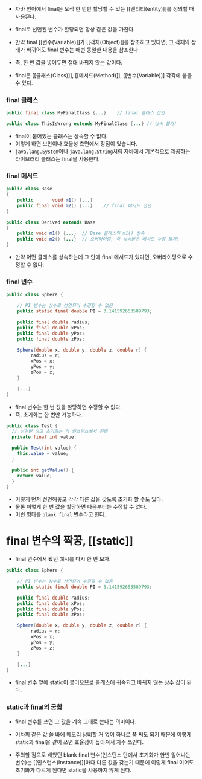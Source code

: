 - 자바 언어에서 final은 오직 한 번만 할당할 수 있는 [[엔티티(entity)]]를 정의할 때 사용된다.
- final로 선언된 변수가 할당되면 항상 같은 값을 가진다.
- 만약 final [[변수(Variable)]]가 [[객체(Object)]]를 참조하고 있다면, 그 객체의 상태가 바뀌어도 final 변수는 매번 동일한 내용을 참조한다.

- 즉, 한 번 값을 넣어두면 절대 바뀌지 않는 값이다.

- final은 [[클래스(Class)]], [[메서드(Method)]], [[변수(Variable)]] 각각에 붙을 수 있다.

### final 클래스

```java
public final class MyFinalClass {...}    // final 클래스 선언

public class ThisIsWrong extends MyFinalClass {...} // 상속 불가!
```

 - final이 붙어있는 클래스는 상속할 수 없다.
 - 이렇게 하면 보안이나 효율성 측면에서 장점이 있습니다. 
 - `java.lang.System`이나 `java.lang.String`처럼 자바에서 기본적으로 제공하는 라이브러리 클래스는 final을 사용한다.

### final 메서드

```java
public class Base
{
    public       void m1() {...}
    public final void m2() {...}    // final 메서드 선언
}

public class Derived extends Base
{
    public void m1() {...}  // Base 클래스의 m1() 상속
    public void m2() {...}  // 오버라이딩, 즉 상속받은 메서드 수정 불가!
}
```

- 만약 어떤 클래스를 상속하는데 그 안에 final 메서드가 있다면, 오버라이딩으로 수정할 수 없다.

### final 변수

```java
public class Sphere {

    // PI 변수는 상수로 선언되어 수정할 수 없음
    public static final double PI = 3.141592653589793;

    public final double radius;
    public final double xPos;
    public final double yPos;
    public final double zPos;

    Sphere(double x, double y, double z, double r) {
         radius = r;
         xPos = x;
         yPos = y;
         zPos = z;
    }

    [...]
}
```

- final 변수는 한 번 값을 할당하면 수정할 수 없다.
- 즉, 초기화는 한 번만 가능하다.

```java
public class Test {
  // 선언만 하고 초기화는 각 인스턴스에서 진행
  private final int value;

  public Test(int value) {
    this.value = value;
  }

  public int getValue() {
    return value;
  }
}
```

- 이렇게 먼저 선언해놓고 각각 다른 값을 갖도록 초기화 할 수도 있다.
- 물론 이렇게 한 번 값을 할당하면 다음부터는 수정할 수 없다.
- 이런 형태를 `blank final` 변수라고 한다.

# final 변수의 짝꿍, [[static]]

- final 변수에서 봤던 예시를 다시 한 번 보자.

```java
public class Sphere {

    // PI 변수는 상수로 선언되어 수정할 수 없음
    public static final double PI = 3.141592653589793;

    public final double radius;
    public final double xPos;
    public final double yPos;
    public final double zPos;

    Sphere(double x, double y, double z, double r) {
         radius = r;
         xPos = x;
         yPos = y;
         zPos = z;
    }

    [...]
}
```

- final 변수 앞에 static이 붙어으므로 클래스애 귀속되고 바뀌지 않는 상수 값이 된다.

### static과 final의 궁합

- final 변수를 쓰면 그 값을 계속 그대로 쓴다는 의미이다.
- 어차피 같은 값 쓸 바에 메모리 낭비할 거 없이 하나로 쭉 써도 되기 때문에 이렇게 static과 final을 같이 쓰면 효율성이 높아져서 자주 쓰인다.

- 주의할 점으로 배웠던 blank final 변수(인스턴스 단에서 초기화가 한번 일어나는 변수)는 [[인스턴스(Instance)]]마다 다른 값을 갖는기 때문에 이렇게 final 이어도 초기화가 다르게 된다면 static을 사용하지 않게 된다.
